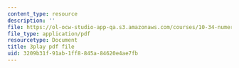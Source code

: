 ```yaml
---
content_type: resource
description: ''
file: https://ol-ocw-studio-app-qa.s3.amazonaws.com/courses/10-34-numerical-methods-applied-to-chemical-engineering-fall-2015/3209b31f91ab1ff8845a84620e4ae7fb_M19mzHT8JM4.pdf
file_type: application/pdf
resourcetype: Document
title: 3play pdf file
uid: 3209b31f-91ab-1ff8-845a-84620e4ae7fb
---
```

